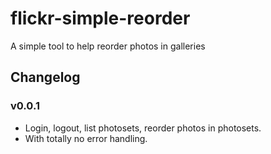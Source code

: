flickr-simple-reorder
=====================

A simple tool to help reorder photos in galleries

Changelog
---------

### v0.0.1

* Login, logout, list photosets, reorder photos in photosets.
* With totally no error handling.
